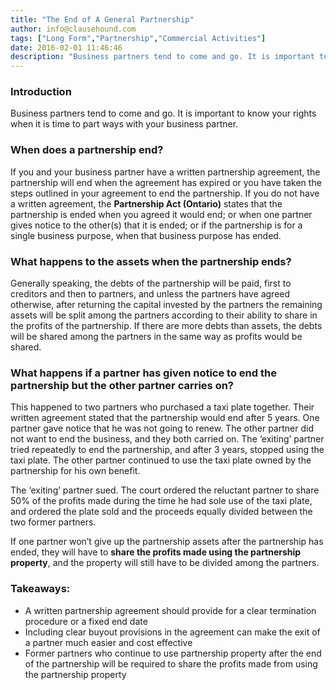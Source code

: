 ```yaml
---
title: "The End of A General Partnership"
author: info@clausehound.com
tags: ["Long Form","Partnership","Commercial Activities"]
date: 2016-02-01 11:46:46
description: "Business partners tend to come and go. It is important to know your rights when it is time to part ways with your business partner."
---
```


### Introduction

Business partners tend to come and go. It is important to know your rights when it is time to part ways with your business partner.

 

### When does a partnership end?

If you and your business partner have a written partnership agreement, the partnership will end when the agreement has expired or you have taken the steps outlined in your agreement to end the partnership. If you do not have a written agreement,  the **Partnership Act (Ontario)** states that the partnership is ended when you agreed it would end; or when one partner gives notice to the other(s) that it is ended; or if the partnership is for a single business purpose, when that business purpose has ended.

 

###  What happens to the assets when the partnership ends?

Generally speaking, the debts of the partnership will be paid,  first to creditors and then to partners, and unless the partners have agreed otherwise, after returning the capital invested by the partners the remaining assets will be split among the partners according to their ability to share in the profits of the partnership. If there are more debts than assets, the debts will be shared among the partners in the same way as profits would be shared.

 

### What happens if a partner has given notice to end the partnership but the other partner carries on?

This happened to two partners who purchased a taxi plate together. Their written agreement stated that the partnership would end after 5 years. One partner gave notice that he was not going to renew. The other partner did not want to end the business, and they both carried on. The ‘exiting’ partner tried repeatedly to end the partnership, and after 3 years, stopped using the taxi plate. The other partner continued to use the taxi plate owned by the partnership for his own benefit. 

The ‘exiting’ partner sued. The court ordered the reluctant partner to share 50% of the profits made during the time he had sole use of the taxi plate, and ordered the plate sold and the proceeds equally divided between the two former partners.

 

If one partner won’t give up the partnership assets after the partnership has ended, they will have to **share the profits made using the partnership property**, and the property will still have to be divided among the partners.

 

### Takeaways:
- A written partnership agreement should provide for a clear termination procedure or a fixed end date
- Including clear buyout provisions in the agreement can make the exit of a partner much easier and cost effective
- Former partners who continue to use partnership property after the end of the partnership will be required to share the profits made from using the partnership property
